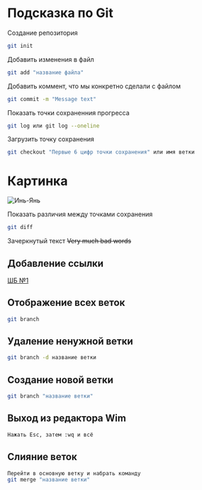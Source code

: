 # Подсказка по Git

Создание репозитория
```sh
git init
```

Добавить изменения в файл
```sh
git add "название файла"
```

Добавить коммент, что мы конкретно сделали с файлом
```sh
git commit -m "Message text"
```

Показать точки сохраненния прогресса
```sh
git log или git log --oneline
```

Загрузить точку сохранения
```sh
git checkout "Первые 6 цифр точки сохранения" или имя ветки
```
# Картинка

![Инь-Янь](inei.JPG)

Показать различия между точками сохранения
```sh
git diff
```
Зачеркнутый текст ~~Very much bad words~~

## Добавление ссылки

[ШБ №1](http://www.puncherschool.ru/ "бокс детишкам")

## Отображение всех веток
```sh
git branch
```

## Удаление ненужной ветки
```sh
git branch -d название ветки
```

## Создание новой ветки
```sh
git branch "название ветки"
```

## Выход из редактора Wim
```sh
Нажать Esc, затем :wq и всё
```

## Слияние веток 
```sh
Перейти в основную ветку и набрать команду 
git merge "название ветки"
```

